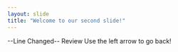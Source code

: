 ```yaml
---
layout: slide
title: "Welcome to our second slide!"
---
```

--Line Changed-- Review
Use the left arrow to go back!
